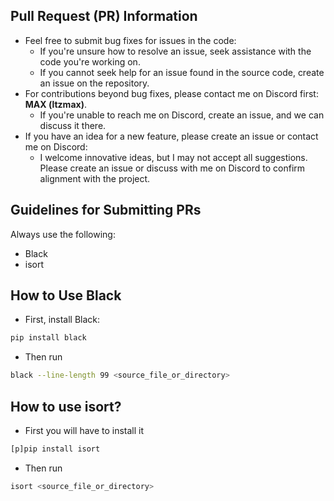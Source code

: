## Pull Request (PR) Information
- Feel free to submit bug fixes for issues in the code:
  - If you're unsure how to resolve an issue, seek assistance with the code you're working on.
  - If you cannot seek help for an issue found in the source code, create an issue on the repository.
- For contributions beyond bug fixes, please contact me on Discord first: **MAX (ltzmax)**.
  - If you're unable to reach me on Discord, create an issue, and we can discuss it there.
- If you have an idea for a new feature, please create an issue or contact me on Discord:
  - I welcome innovative ideas, but I may not accept all suggestions. Please create an issue or discuss with me on Discord to confirm alignment with the project.

## Guidelines for Submitting PRs
Always use the following:
- Black
- isort

## How to Use Black
- First, install Black:
```bash
pip install black
```
- Then run
```bash
black --line-length 99 <source_file_or_directory>
```

## How to use isort?
- First you will have to install it
```bash
[p]pip install isort
```
- Then run
```bash
isort <source_file_or_directory>
```

